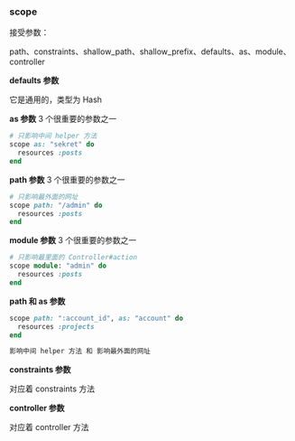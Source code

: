 ### scope

接受参数：

path、constraints、shallow_path、shallow_prefix、defaults、as、module、controller

**defaults 参数**

它是通用的，类型为 Hash

**as 参数** 3 个很重要的参数之一

```ruby
# 只影响中间 helper 方法
scope as: "sekret" do
  resources :posts
end
```

**path 参数** 3 个很重要的参数之一

```ruby
# 只影响最外面的网址
scope path: "/admin" do
  resources :posts
end
```

**module 参数** 3 个很重要的参数之一

```ruby
# 只影响最里面的 Controller#action
scope module: "admin" do
  resources :posts
end
```

**path 和 as 参数**

```ruby
scope path: ":account_id", as: "account" do
  resources :projects
end

影响中间 helper 方法 和 影响最外面的网址
```

**constraints 参数**

对应着 constraints 方法

**controller 参数**

对应着 controller 方法


